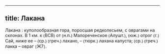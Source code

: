 
---
title: Лакана
---
Лакана
: куполообразная гора, поросшая редколесьем, с оврагами на склонах. В 1 км. к ⦅ВСВ⦆ от ⦅н.п.⦆ Малореченское ⦅Алушт.⦆, ⦅юж.⦆ отрог ⦅г.⦆ Сай, ниже ее – ⦅ср.⦆ ⦅греч.⦆ лахано, – ⦅тюрк.⦆ лахана капуста; ⦅ср.⦆ ⦅греч.⦆ лакка – овраг ⦃Ж7⦄.
